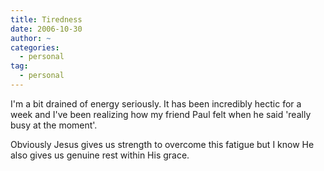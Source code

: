 ```yaml
---
title: Tiredness
date: 2006-10-30
author: ~
categories:
  - personal
tag:
  - personal
---
```




I'm a bit drained of energy seriously. It has been incredibly hectic for a week and I've been realizing how my friend Paul felt when he said 'really busy at the moment'. 

Obviously Jesus gives us strength to overcome this fatigue but I know He also gives us genuine rest within His grace.


 






